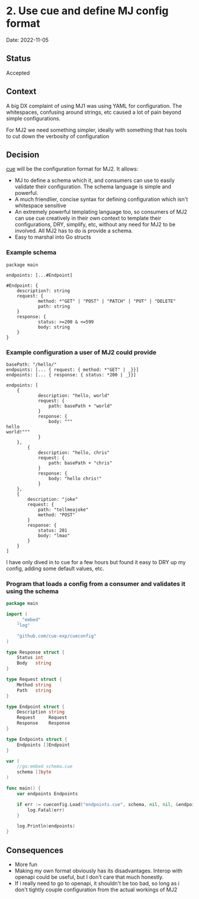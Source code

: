 # 2. Use cue and define MJ config format

Date: 2022-11-05

## Status

Accepted

## Context

A big DX complaint of using MJ1 was using YAML for configuration. The whitespaces, confusing around strings, etc caused a lot of pain beyond simple configurations. 

For MJ2 we need something simpler, ideally with something that has tools to cut down the verbosity of configuration

## Decision

[cue](https://cuelang.org) will be the configuration format for MJ2. It allows:

- MJ to define a schema which it, and consumers can use to easily validate their configuration. The schema language is simple and powerful.
- A much friendlier, concise syntax for defining configuration which isn't whitespace sensitive
- An extremely powerful templating language too, so consumers of MJ2 can use cue creatively in their own context to template their configurations, DRY, simplify, etc, without any need for MJ2 to be involved. All MJ2 has to do is provide a schema.
- Easy to marshal into Go structs

### Example schema

```cue
package main

endpoints: [...#Endpoint]

#Endpoint: {
	description?: string
	request: {
			method: *"GET" | "POST" | "PATCH" | "PUT" | "DELETE"
			path: string
	}
	response: {
			status: >=200 & <=599
			body: string
	}
}
```

### Example configuration a user of MJ2 could provide

```cue
basePath: "/hello/"
endpoints: [... { request: { method: *"GET" | _}}]
endpoints: [... { response: { status: *200 | _}}]

endpoints: [
	{
			description: "hello, world"
			request: {
				path: basePath + "world"
			}
			response: {
				body: """
hello
world!"""
			}
	},
		{
			description: "hello, chris"
			request: {
				path: basePath + "chris"
			}
			response: {
				body: "hello chris!"
			}
	},
	{
		description: "joke"
		request: {
			path: "tellmeajoke"
			method: "POST"
		}
		response: {
			status: 201
			body: "lmao"
		}
	}
]
```

I have only dived in to cue for a few hours but found it easy to DRY up my config, adding some default values, etc.

### Program that loads a config from a consumer and validates it using the schema

```go
package main

import (
	_ "embed"
	"log"

	"github.com/cue-exp/cueconfig"
)

type Response struct {
	Status int
	Body   string
}

type Request struct {
	Method string
	Path   string
}

type Endpoint struct {
	Description string
	Request     Request
	Response    Response
}

type Endpoints struct {
	Endpoints []Endpoint
}

var (
	//go:embed schema.cue
	schema []byte
)

func main() {
	var endpoints Endpoints

	if err := cueconfig.Load("endpoints.cue", schema, nil, nil, &endpoints); err != nil {
		log.Fatal(err)
	}

	log.Println(endpoints)
}
```

## Consequences

- More fun
- Making my own format obviously has its disadvantages. Interop with openapi could be useful, but I don't care that much honestly.
- If i really need to go to openapi, it shouldn't be too bad, so long as i don't tightly couple configuration from the actual workings of MJ2